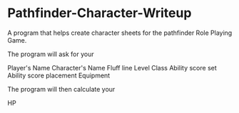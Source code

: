 # Pathfinder-Character-Writeup
A program that helps create character sheets for the pathfinder Role Playing Game. 

The program will ask for your 

Player's Name
Character's Name
Fluff line
Level
Class
Ability score set
Ability score placement
Equipment


The program will then calculate your

HP

